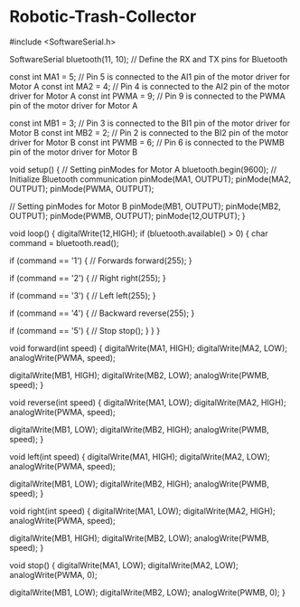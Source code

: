# Robotic-Trash-Collector

#include <SoftwareSerial.h>


SoftwareSerial bluetooth(11, 10); // Define the RX and TX pins for Bluetooth


const int MA1 = 5; // Pin 5 is connected to the AI1 pin of the motor driver for Motor A
const int MA2 = 4; // Pin 4 is connected to the AI2 pin of the motor driver for Motor A
const int PWMA = 9; // Pin 9 is connected to the PWMA pin of the motor driver for Motor A


const int MB1 = 3; // Pin 3 is connected to the BI1 pin of the motor driver for Motor B
const int MB2 = 2; // Pin 2 is connected to the BI2 pin of the motor driver for Motor B
const int PWMB = 6; // Pin 6 is connected to the PWMB pin of the motor driver for Motor B


void setup() {
 // Setting pinModes for Motor A
 bluetooth.begin(9600); // Initialize Bluetooth communication
 pinMode(MA1, OUTPUT);
 pinMode(MA2, OUTPUT);
 pinMode(PWMA, OUTPUT);


 // Setting pinModes for Motor B
 pinMode(MB1, OUTPUT);
 pinMode(MB2, OUTPUT);
 pinMode(PWMB, OUTPUT);
 pinMode(12,OUTPUT);
}


void loop() {
 digitalWrite(12,HIGH);
 if (bluetooth.available() > 0) {
   char command = bluetooth.read();


   if (command == '1') { // Forwards
     forward(255);
   }


   if (command == '2') { // Right
     right(255);
   }


   if (command == '3') { // Left
     left(255);
   }


   if (command == '4') { // Backward
     reverse(255);
   }


   if (command == '5') { // Stop
     stop();
   }
 }
}


void forward(int speed) {
  digitalWrite(MA1, HIGH);
  digitalWrite(MA2, LOW);
  analogWrite(PWMA, speed);


  digitalWrite(MB1, HIGH);
  digitalWrite(MB2, LOW);
  analogWrite(PWMB, speed);
}


void reverse(int speed) {
  digitalWrite(MA1, LOW);
  digitalWrite(MA2, HIGH);
  analogWrite(PWMA, speed);


  digitalWrite(MB1, LOW);
  digitalWrite(MB2, HIGH);
  analogWrite(PWMB, speed);
}


void left(int speed) {
  digitalWrite(MA1, HIGH);
  digitalWrite(MA2, LOW);
  analogWrite(PWMA, speed);


  digitalWrite(MB1, LOW);
  digitalWrite(MB2, HIGH);
  analogWrite(PWMB, speed);
}


void right(int speed) {
  digitalWrite(MA1, LOW);
  digitalWrite(MA2, HIGH);
  analogWrite(PWMA, speed);


  digitalWrite(MB1, HIGH);
  digitalWrite(MB2, LOW);
  analogWrite(PWMB, speed);
}


void stop() {
  digitalWrite(MA1, LOW);
  digitalWrite(MA2, LOW);
  analogWrite(PWMA, 0);


  digitalWrite(MB1, LOW);
  digitalWrite(MB2, LOW);
  analogWrite(PWMB, 0);
}
